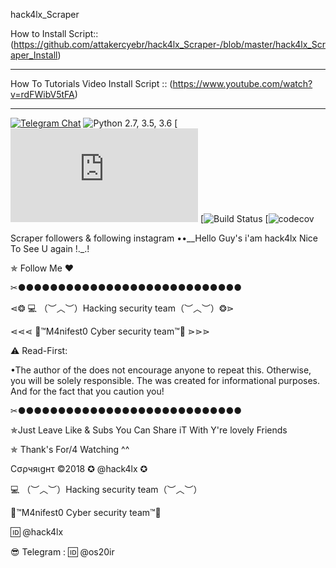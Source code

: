 hack4lx_Scraper

How to Install Script:: (https://github.com/attakercyebr/hack4lx_Scraper-/blob/master/hack4lx_Scraper_Install)
**********************************************************

How To Tutorials Video Install Script :: (https://www.youtube.com/watch?v=rdFWibV5tFA)
**********************************************************

[![Telegram Chat](https://img.shields.io/badge/chat%20on-Telegram-blue.svg)](https://t.me/hack4lx)
![Python 2.7, 3.5, 3.6](https://www.python.org/download/releases/2.7/)
[![PyPI version](https://pyinstaller.readthedocs.io/en/stable/installation.html)
[![Build Status](https://www.youtube.com/channel/UC73xXDVwfS8mE4ExtOg63sw?view_as=subscriber)
[![codecov](https://github.com/attakercyebr)

Scraper followers & following instagram ••__Hello Guy's i'am hack4lx Nice To See U again !._.!

✯ Follow Me ♥

✂●●●●●●●●●●●●●●●●●●●●●●●●●●●●

⋖❂ 💻 （︶︿︶）Hacking security team（︶︿︶）❂⋗

⋖⋖⋖ 💢™M4nifest0 Cyber security team™💢 ⋗⋗⋗

⚠️ Read-First:

•The author of the does not encourage anyone to repeat this. Otherwise, you will be solely responsible. The was created for informational purposes. And for the fact that you caution you!

✂●●●●●●●●●●●●●●●●●●●●●●●●●●●●

✯Just Leave Like & Subs You Can Share iT With Y're lovely Friends

✯ Thank's For/4 Watching ^^

Cσρчяιgнτ ©2018 ✪ @hack4lx ✪

💻 （︶︿︶）Hacking security team（︶︿︶）

💢™M4nifest0 Cyber security team™💢

🆔 @hack4lx

😎 Telegram : 🆔 @os20ir


